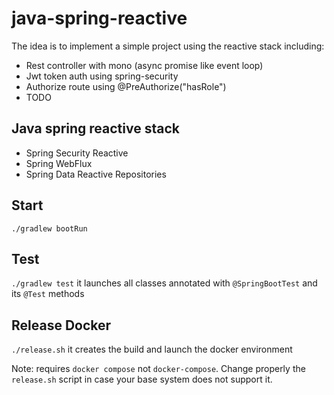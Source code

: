 # java-spring-reactive
The idea is to implement a simple project using the reactive stack including:
- Rest controller with mono (async promise like event loop)
- Jwt token auth using spring-security
- Authorize route using @PreAuthorize("hasRole")
- TODO

## Java spring reactive stack
- Spring Security Reactive
- Spring WebFlux
- Spring Data Reactive Repositories

## Start
`./gradlew bootRun`

## Test
`./gradlew test` it launches all classes annotated with `@SpringBootTest` and its `@Test` methods

## Release Docker
`./release.sh` it creates the build and launch the docker environment

Note: requires `docker compose` not `docker-compose`. Change properly the `release.sh` script in case your base system does not support it.